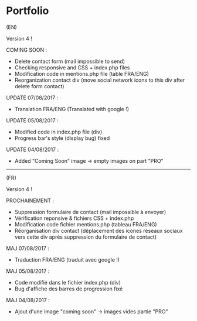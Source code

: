 # Portfolio

(EN)

Version 4 !

COMING SOON :
- Delete contact form (mail impossible to send)
- Checking responsive and CSS + index.php files
- Modification code in mentions.php file (table FRA/ENG)
- Reorganization contact div (move social network icons to this div after delete form contact) 

UPDATE 07/08/2017 :
- Translation FRA/ENG (Translated with google !)

UPDATE 05/08/2017 :
- Modified code in index.php file (div)
- Progress bar's style (display bug) fixed 

UPDATE 04/08/2017 : 
- Added "Coming Soon" image -> empty images on part "PRO" 

-----------------------------------------------------------

(FR)

Version 4 !

PROCHAINEMENT :
- Suppression formulaire de contact (mail impossible à envoyer)
- Vérification reponsive & fichiers CSS + index.php
- Modification code fichier mentions.php (tableau FRA/ENG)
- Réorganisation div contact (déplacement des icones réseaux sociaux vers cette div après suppression du formulaire de contact)

MAJ 07/08/2017 :
- Traduction FRA/ENG (traduit avec google !)

MAJ 05/08/2017 :
- Code modifié dans le fichier index.php (div)
- Bug d'affiche des barres de progression fixé 

MAJ 04/08/2017 :
- Ajout d'une image "coming soon" -> images vides partie "PRO" 
